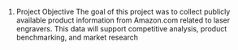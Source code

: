 1. Project Objective
The goal of this project was to collect publicly available product information from Amazon.com related to laser engravers. This data will support competitive analysis, product benchmarking, and market research
